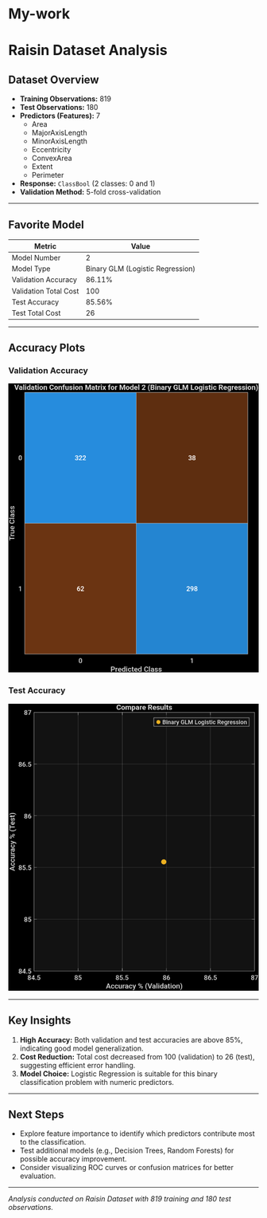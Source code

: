 # My-work
# Raisin Dataset Analysis
## Dataset Overview
- **Training Observations:** 819  
- **Test Observations:** 180  
- **Predictors (Features):** 7  
  - Area  
  - MajorAxisLength  
  - MinorAxisLength  
  - Eccentricity  
  - ConvexArea  
  - Extent  
  - Perimeter  
- **Response:** `ClassBool` (2 classes: 0 and 1)  
- **Validation Method:** 5-fold cross-validation  
---

## Favorite Model

| Metric | Value |
|--------|-------|
| Model Number | 2 |
| Model Type | Binary GLM (Logistic Regression) |
| Validation Accuracy | 86.11% |
| Validation Total Cost | 100 |
| Test Accuracy | 85.56% |
| Test Total Cost | 26 |

---

## Accuracy Plots

### Validation Accuracy
![Validation Accuracy](accuracy_validation.png)

### Test Accuracy
![Test Accuracy](accuracy_test.png)

---

## Key Insights
1. **High Accuracy:** Both validation and test accuracies are above 85%, indicating good model generalization.  
2. **Cost Reduction:** Total cost decreased from 100 (validation) to 26 (test), suggesting efficient error handling.  
3. **Model Choice:** Logistic Regression is suitable for this binary classification problem with numeric predictors.

---

## Next Steps
- Explore feature importance to identify which predictors contribute most to the classification.  
- Test additional models (e.g., Decision Trees, Random Forests) for possible accuracy improvement.  
- Consider visualizing ROC curves or confusion matrices for better evaluation.

---

*Analysis conducted on Raisin Dataset with 819 training and 180 test observations.*

